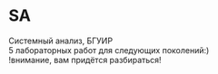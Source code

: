 # SA  
Системный анализ, БГУИР  
5 лабораторных работ для следующих поколений:)   
!внимание, вам придётся разбираться!  
